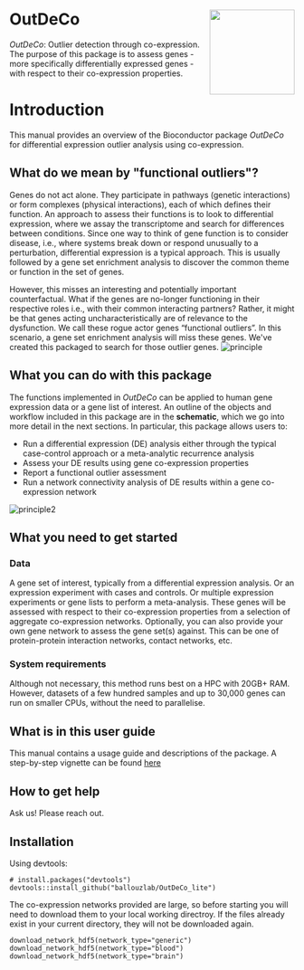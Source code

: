 # OutDeCo <img src="./www/sticker2.gif" align="right" height = 150/>
*OutDeCo*: Outlier detection through co-expression. The purpose of this package is to assess genes - more specifically differentially expressed genes - with respect to their co-expression properties. 

# Introduction 
This manual provides an overview of the Bioconductor package *OutDeCo* for differential expression outlier analysis using co-expression. 

## What do we mean by "functional outliers"? 
Genes do not act alone. They participate in pathways (genetic interactions) or form complexes (physical interactions), each of which defines their function. An approach to assess their functions is to look to differential expression, where we assay the transcriptome and search for differences between conditions. Since one way to think of gene function is to consider disease, i.e., where systems break down or respond unusually to a perturbation, differential expression is a typical approach. This is usually followed by a gene set enrichment analysis to discover the common theme or function in the set of genes. 

However, this misses an interesting and potentially important counterfactual. What if the genes are no-longer functioning in their respective roles i.e., with their common interacting partners? Rather, it might be that genes acting uncharacteristically are of relevance to the dysfunction. We call these rogue actor genes “functional outliers”. In this scenario, a gene set enrichment analysis will miss these genes. We've created this packaged to search for those outlier genes. 
![principle](./vignettes/figures/fig_outliers_network.png)



## What you can do with this package
The functions implemented in *OutDeCo* can be applied to human gene expression data or a gene list of interest. An outline of the objects and workflow included in this package are in the **schematic**, which we go into more detail in the next sections. In particular, this package allows users to:
  * Run a differential expression (DE) analysis either through the typical case-control approach or a meta-analytic recurrence analysis 
  * Assess your DE results using gene co-expression properties 
  * Report a functional outlier assessment
  * Run a network connectivity analysis of DE results within a gene co-expression network


![principle2](./wwww/fig_outliers_matrix.png)



## What you need to get started

### Data 
A gene set of interest, typically from a differential expression analysis. Or an expression experiment with cases and controls. Or multiple expression experiments or gene lists to perform a meta-analysis. These genes will be assessed with respect to their co-expression properties from a selection of aggregate co-expression networks. Optionally, you can also provide your own gene network to assess the gene set(s) against. This can be one of protein-protein interaction networks, contact networks, etc.  

### System requirements
Although not necessary, this method runs best on a HPC with 20GB+ RAM. However, datasets of a few hundred samples and up to 30,000 genes can run on smaller CPUs, without the need to parallelise.  


## What is in this user guide
This manual contains a usage guide and descriptions of the package. A step-by-step vignette can be found [here](https://github.com/sarbal/OutDeCo/blob/master/vignettes/vignette.md)


## How to get help
Ask us! Please reach out. 


## Installation
Using devtools: 
```{r , eval=FALSE}
# install.packages("devtools")
devtools::install_github("ballouzlab/OutDeCo_lite")
```
The co-expression networks provided are large, so before starting you will need to download them to your local working directroy. If the files already exist in your current directory, they will not be downloaded again. 
```{}
download_network_hdf5(network_type="generic") 
download_network_hdf5(network_type="blood") 
download_network_hdf5(network_type="brain") 
```

